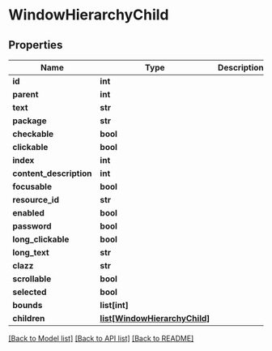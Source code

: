 # WindowHierarchyChild

## Properties
Name | Type | Description | Notes
------------ | ------------- | ------------- | -------------
**id** | **int** |  | [optional] 
**parent** | **int** |  | [optional] 
**text** | **str** |  | [optional] 
**package** | **str** |  | [optional] 
**checkable** | **bool** |  | [optional] 
**clickable** | **bool** |  | [optional] 
**index** | **int** |  | [optional] 
**content_description** | **int** |  | [optional] 
**focusable** | **bool** |  | [optional] 
**resource_id** | **str** |  | [optional] 
**enabled** | **bool** |  | [optional] 
**password** | **bool** |  | [optional] 
**long_clickable** | **bool** |  | [optional] 
**long_text** | **str** |  | [optional] 
**clazz** | **str** |  | [optional] 
**scrollable** | **bool** |  | [optional] 
**selected** | **bool** |  | [optional] 
**bounds** | **list[int]** |  | [optional] 
**children** | [**list[WindowHierarchyChild]**](WindowHierarchyChild.md) |  | [optional] 

[[Back to Model list]](../README.md#documentation-for-models) [[Back to API list]](../README.md#documentation-for-api-endpoints) [[Back to README]](../README.md)

